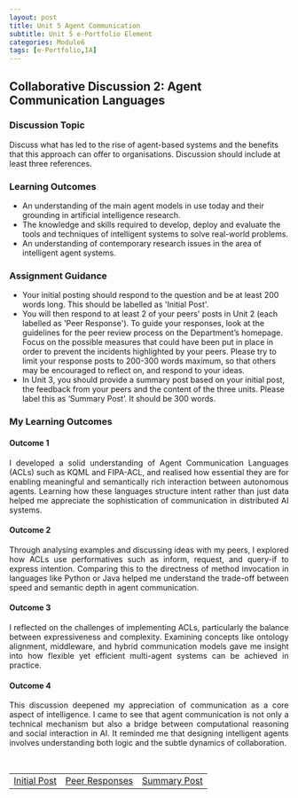 ```yaml
---
layout: post
title: Unit 5 Agent Communication
subtitle: Unit 5 e-Portfolio Element
categories: Module6
tags: [e-Portfolio,IA]
---
```

<style>
/* hit common Jekyll theme containers */
.post-content > * + *,
.page__content > * + *,
.post-body > * + * { margin-top: .6rem !important; }

/* headings: tighten top/bottom */
.post-content h1, .post-content h2, .post-content h3,.post-content h4,
.page__content h1, .page__content h2, .page__content h3, .page__content h4,
.post-body h1, .post-body h2, .post-body h3,.post-body h4 {
  margin-top: .9rem !important;
  margin-bottom: .35rem !important;
  line-height: 1.2;
}

/* paragraphs & lists */
.post-content p, .page__content p, .post-body p { margin: .35rem 0 !important; line-height: 1.5; }
.post-content ul, .page__content ul, .post-body ul { margin: .25rem 0 .5rem 1.15rem !important; }
.post-content li, .page__content li, .post-body li { margin: .18rem 0 !important; }

/* tables & buttons */
.post-content table, .page__content table, .post-body table { margin: .4rem 0 !important; }
.post-content td, .page__content td, .post-body td { padding: .22rem .5rem !important; }

/* kill huge gap after the post title block some themes add */
.post-title + .post-content,
.page__title + .page__content { margin-top: .5rem !important; }
</style>
<style>
/* pull the whole post up */
#main, .post, .page { padding-top: .5rem !important; }

/* tighten the post header block */
.post-header { padding-top: .5rem !important; margin-top: 0 !important; }

/* shrink the top gap before the H1 title */
#post-title, .post-title { margin-top: .2rem !important; }

/* tighten meta/tags under the title */
.post-meta, .post-tags { margin-top: .2rem !important; }

/* optional: slightly smaller H1 if it feels too tall */
.post-title { font-size: 2rem; line-height: 1.2; }
</style>
<html lang="en">

<body>

<h2>Collaborative Discussion 2: Agent Communication Languages </h2>

<h3>Discussion Topic</h3>
  
<p>Discuss what has led to the rise of agent-based systems and the benefits that this approach can offer to organisations. Discussion should include at least three references.</p>

<h3>Learning Outcomes </h3>
<ul>
  <li> An understanding of the main agent models in use today and their grounding in artificial intelligence research.</li>
  <li> The knowledge and skills required to develop, deploy and evaluate the tools and techniques of intelligent systems to solve real-world problems.</li>
    <li> An understanding of contemporary research issues in the area of intelligent agent systems.</li>
</ul>



<h3>Assignment Guidance </h3>
<ul>
 <li> Your initial posting should respond to the question and be at least 200 words long.  This should be labelled as 'Initial Post'.</li>
 <li> You will then respond to at least 2 of your peers' posts in Unit 2 (each labelled as 'Peer Response').  To guide your responses, look at the guidelines for the peer review process on the Department’s homepage. Focus on the possible measures that could have been put in place in order to prevent the incidents highlighted by your peers.  Please try to limit your response posts to 200-300 words maximum, so that others may be encouraged to reflect on, and respond to your ideas.</li>
 <li> In Unit 3, you should provide a summary post based on your initial post, the feedback from your peers and the content of the three units. Please label this as ‘Summary Post’. It should be 300 words.</li>

</ul>
<h3> My Learning Outcomes </h3>
<h4>Outcome 1</h4>
<p style="text-align: justify;">I developed a solid understanding of Agent Communication Languages (ACLs) such as KQML and FIPA-ACL, and realised how essential they are for enabling meaningful and semantically rich interaction between autonomous agents. Learning how these languages structure intent rather than just data helped me appreciate the sophistication of communication in distributed AI systems.</p>
<h4>Outcome 2</h4>
<p style="text-align: justify;">Through analysing examples and discussing ideas with my peers, I explored how ACLs use performatives such as inform, request, and query-if to express intention. Comparing this to the directness of method invocation in languages like Python or Java helped me understand the trade-off between speed and semantic depth in agent communication.</p>
<h4>Outcome 3</h4>
<p style="text-align: justify;"> I reflected on the challenges of implementing ACLs, particularly the balance between expressiveness and complexity. Examining concepts like ontology alignment, middleware, and hybrid communication models gave me insight into how flexible yet efficient multi-agent systems can be achieved in practice.</p>
<h4>Outcome 4</h4>
<p style="text-align: justify;">This discussion deepened my appreciation of communication as a core aspect of intelligence. I came to see that agent communication is not only a technical mechanism but also a bridge between computational reasoning and social interaction in AI. It reminded me that designing intelligent agents involves understanding both logic and the subtle dynamics of collaboration.</p>
<br>
<table>
    <tr>
      <td> <a href="../../../../artefacts/IA-Unit05-Initial_Post.pdf" target="_blank" class="button large">Initial Post</a></td> 
       <td> <a href="../../../../artefacts/IA-Unit05-Peer_Response.pdf" target="_blank" class="button large">Peer Responses</a></td> 
       <td> <a href="../../../../artefacts/IA-Unit05-SummaryPost.pdf" target="_blank" class="button large">Summary Post</a></td> 
    </tr>
</table>






